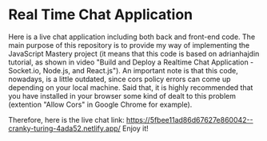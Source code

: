 # Real Time Chat Application

Here is a live chat application including both back and front-end code. The main purpose of this repository is to provide my way of implementing the JavaScript Mastery project (it means that this code is based on adrianhajdin tutorial, as shown in video "Build and Deploy a Realtime Chat Application - Socket.io, Node.js, and React.js").
An important note is that this code, nowadays, is a little outdated, since cors policy errors can come up depending on your local machine. Said that, it is highly recommended that you have installed in your browser some kind of dealt to this problem (extention "Allow Cors" in Google Chrome for example).

Therefore, here is the live chat link: https://5fbee11ad86d67627e860042--cranky-turing-4ada52.netlify.app/
Enjoy it!

